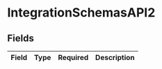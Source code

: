 # IntegrationSchemasAPI2


## Fields

| Field       | Type        | Required    | Description |
| ----------- | ----------- | ----------- | ----------- |